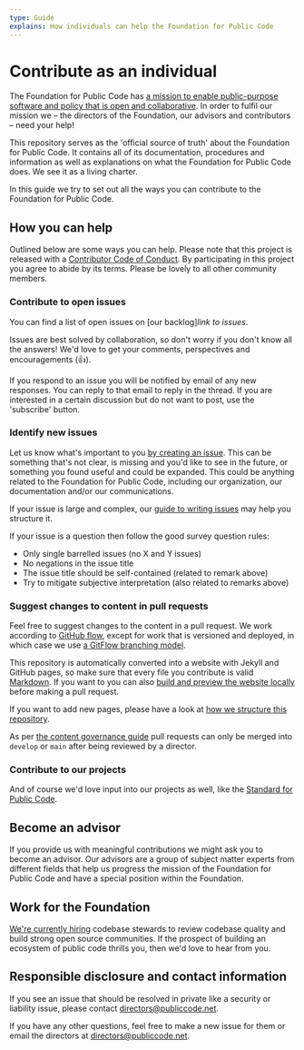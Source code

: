 ```yaml
---
type: Guide
explains: How individuals can help the Foundation for Public Code
---
```


# Contribute as an individual

The Foundation for Public Code has [a mission to enable public-purpose software and policy that is open and collaborative](../organization/mission.md). In order to fulfil our mission we – the directors of the Foundation, our advisors and contributors – need your help!

This repository serves as the 'official source of truth' about the Foundation for Public Code. It contains all of its documentation, procedures and information as well as explanations on what the Foundation for Public Code does. We see it as a living charter.

In this guide we try to set out all the ways you can contribute to the Foundation for Public Code.

## How you can help

Outlined below are some ways you can help. Please note that this project is released with a [Contributor Code of Conduct](../CODE_OF_CONDUCT.md). By participating in this project you agree to abide by its terms. Please be lovely to all other community members.

### Contribute to open issues

You can find a list of open issues on [our backlog]*link to issues*.

Issues are best solved by collaboration, so don't worry if you don't know all the answers! We'd love to get your comments, perspectives and encouragements (👍).

If you respond to an issue you will be notified by email of any new responses. You can reply to that email to reply in the thread. If you are interested in a certain discussion but do not want to post, use the 'subscribe' button.

### Identify new issues

Let us know what's important to you [by creating an issue](https://github.com/publiccodenet/about/issues/new). This can be something that's not clear, is missing and you'd like to see in the future, or something you found useful and could be expanded. This could be anything related to the Foundation for Public Code, including our organization, our documentation and/or our communications.

If your issue is large and complex, our [guide to writing issues](../activities/training/writing-issues.md) may help you structure it. 

If your issue is a question then follow the good survey question rules:

* Only single barrelled issues (no X and Y issues)
* No negations in the issue title
* The issue title should be self-contained (related to remark above)
* Try to mitigate subjective interpretation (also related to remarks above)

### Suggest changes to content in pull requests

Feel free to suggest changes to the content in a pull request. We work according to [GitHub flow](https://docs.github.com/en/get-started/quickstart/github-flow), except for work that is versioned and deployed, in which case we use [a GitFlow branching model](https://datasift.github.io/gitflow/IntroducingGitFlow.html).

This repository is automatically converted into a website with Jekyll and GitHub pages, so make sure that every file you contribute is valid [Markdown](https://guides.github.com/features/mastering-markdown/). If you want to you can also [build and preview the website locally](../README.md) before making a pull request.

If you want to add new pages, please have a look at [how we structure this repository](../activities/documentation/index.md).

As per [the content governance guide](../GOVERNANCE.md) pull requests can only be merged into `develop` or `main` after being reviewed by a director.

### Contribute to our projects

And of course we'd love input into our projects as well, like the [Standard for Public Code](https://standard.publiccode.net/).

## Become an advisor

If you provide us with meaningful contributions we might ask you to become an advisor. Our advisors are a group of subject matter experts from different fields that help us progress the mission of the Foundation for Public Code and have a special position within the Foundation.

## Work for the Foundation

[We're currently hiring](https://publiccode.net/careers) codebase stewards to review codebase quality and build strong open source communities. If the prospect of building an ecosystem of public code thrills you, then we'd love to hear from you.

## Responsible disclosure and contact information

If you see an issue that should be resolved in private like a security or liability issue, please contact directors@publiccode.net.

If you have any other questions, feel free to make a new issue for them or email the directors at directors@publiccode.net.
